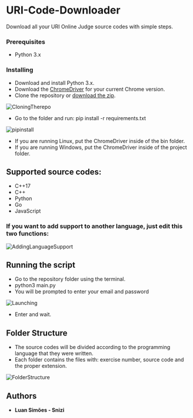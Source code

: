 # URI-Code-Downloader

Download all your URI Online Judge source codes with simple steps.


### Prerequisites
- Python 3.x

### Installing
- Download and install Python 3.x.
- Download the <a href="https://chromedriver.chromium.org/downloads">ChromeDriver</a> for your current Chrome version.
- Clone the repository or <a href="https://github.com/Snizi/URI-Code-Downloader/archive/refs/heads/main.zip">download the zip</a>.

![CloningTherepo](https://user-images.githubusercontent.com/41025154/130366286-6f2d3d70-d817-4d8e-9b9a-911af49c9496.gif)
- Go to the folder and run: pip install -r requirements.txt

![pipinstall](https://user-images.githubusercontent.com/41025154/130366202-76c40d53-ee9b-4411-a371-d219e2d75e03.gif)

- If you are running Linux, put the ChromeDriver inside of the bin folder.
- If you are running Windows, put the ChromeDriver inside of the project folder.


## Supported source codes:
- C++17
- C++
- Python
- Go
- JavaScript
### If you want to add support to another language, just edit this two functions:
![AddingLanguageSupport](https://user-images.githubusercontent.com/41025154/130366518-35e441f6-4193-4215-9609-07fc189b4a42.gif)


## Running the script
- Go to the repository folder using the terminal.
- python3 main.py
- You will be prompted to enter your email and password

![Launching](https://user-images.githubusercontent.com/41025154/130366845-1c13a1df-ea6f-4aef-817a-f09ec0bdafa9.gif)
- Enter and wait.

## Folder Structure
- The source codes will be divided according to the programming language that they were written.
- Each folder contains the files with: exercise number, source code and the proper extension.

![FolderStructure](https://user-images.githubusercontent.com/41025154/130366982-3fe43143-bca1-4115-9c7b-47c5696f3d4d.gif)



## Authors
* **Luan Simões - Snizi**
